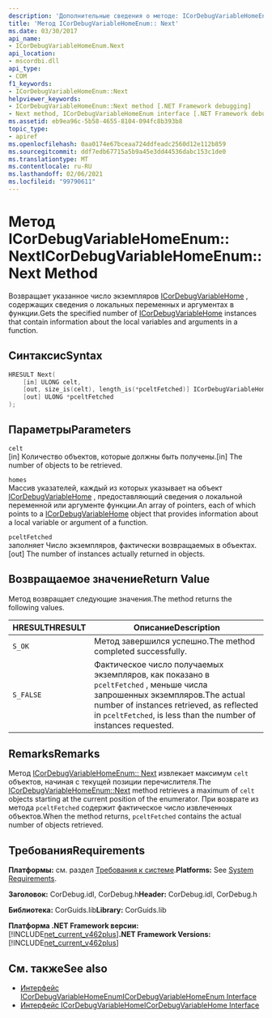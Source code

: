 ```yaml
---
description: 'Дополнительные сведения о методе: ICorDebugVariableHomeEnum:: Next'
title: 'Метод ICorDebugVariableHomeEnum:: Next'
ms.date: 03/30/2017
api_name:
- ICorDebugVariableHomeEnum.Next
api_location:
- mscordbi.dll
api_type:
- COM
f1_keywords:
- ICorDebugVariableHomeEnum::Next
helpviewer_keywords:
- ICorDebugVariableHomeEnum::Next method [.NET Framework debugging]
- Next method, ICorDebugVariableHomeEnum interface [.NET Framework debugging]
ms.assetid: eb9ea96c-5b58-4655-8104-094fc8b393b8
topic_type:
- apiref
ms.openlocfilehash: 0aa0174e67bceaa724ddfeadc2560d12e112b859
ms.sourcegitcommit: ddf7edb67715a5b9a45e3dd44536dabc153c1de0
ms.translationtype: MT
ms.contentlocale: ru-RU
ms.lasthandoff: 02/06/2021
ms.locfileid: "99790611"
---
```

# <a name="icordebugvariablehomeenumnext-method"></a><span data-ttu-id="40f75-103">Метод ICorDebugVariableHomeEnum:: Next</span><span class="sxs-lookup"><span data-stu-id="40f75-103">ICorDebugVariableHomeEnum::Next Method</span></span>

<span data-ttu-id="40f75-104">Возвращает указанное число экземпляров [ICorDebugVariableHome](icordebugvariablehome-interface.md) , содержащих сведения о локальных переменных и аргументах в функции.</span><span class="sxs-lookup"><span data-stu-id="40f75-104">Gets the specified number of [ICorDebugVariableHome](icordebugvariablehome-interface.md) instances that contain information about the local variables and arguments in a function.</span></span>  
  
## <a name="syntax"></a><span data-ttu-id="40f75-105">Синтаксис</span><span class="sxs-lookup"><span data-stu-id="40f75-105">Syntax</span></span>  
  
```cpp  
HRESULT Next(  
    [in] ULONG celt,  
    [out, size_is(celt), length_is(*pceltFetched)] ICorDebugVariableHome *homes[],  
    [out] ULONG *pceltFetched  
);  
```  
  
## <a name="parameters"></a><span data-ttu-id="40f75-106">Параметры</span><span class="sxs-lookup"><span data-stu-id="40f75-106">Parameters</span></span>  

 `celt`  
 <span data-ttu-id="40f75-107">[in] Количество объектов, которые должны быть получены.</span><span class="sxs-lookup"><span data-stu-id="40f75-107">[in] The number of objects to be retrieved.</span></span>  
  
 `homes`  
 <span data-ttu-id="40f75-108">Массив указателей, каждый из которых указывает на объект [ICorDebugVariableHome](icordebugvariablehome-interface.md) , предоставляющий сведения о локальной переменной или аргументе функции.</span><span class="sxs-lookup"><span data-stu-id="40f75-108">An array of pointers, each of which points to a [ICorDebugVariableHome](icordebugvariablehome-interface.md) object that provides information about  a local variable or argument of a function.</span></span>  
  
 `pceltFetched`  
 <span data-ttu-id="40f75-109">заполняет Число экземпляров, фактически возвращаемых в объектах.</span><span class="sxs-lookup"><span data-stu-id="40f75-109">[out] The number of instances actually returned in objects.</span></span>  
  
## <a name="return-value"></a><span data-ttu-id="40f75-110">Возвращаемое значение</span><span class="sxs-lookup"><span data-stu-id="40f75-110">Return Value</span></span>  

 <span data-ttu-id="40f75-111">Метод возвращает следующие значения.</span><span class="sxs-lookup"><span data-stu-id="40f75-111">The method returns the following values.</span></span>  
  
|<span data-ttu-id="40f75-112">HRESULT</span><span class="sxs-lookup"><span data-stu-id="40f75-112">HRESULT</span></span>|<span data-ttu-id="40f75-113">Описание</span><span class="sxs-lookup"><span data-stu-id="40f75-113">Description</span></span>|  
|-------------|-----------------|  
|`S_OK`|<span data-ttu-id="40f75-114">Метод завершился успешно.</span><span class="sxs-lookup"><span data-stu-id="40f75-114">The method completed successfully.</span></span>|  
|`S_FALSE`|<span data-ttu-id="40f75-115">Фактическое число получаемых экземпляров, как показано в `pceltFetched` , меньше числа запрошенных экземпляров.</span><span class="sxs-lookup"><span data-stu-id="40f75-115">The actual number of instances retrieved, as reflected in `pceltFetched`, is less than the number of instances requested.</span></span>|  
  
## <a name="remarks"></a><span data-ttu-id="40f75-116">Remarks</span><span class="sxs-lookup"><span data-stu-id="40f75-116">Remarks</span></span>  

 <span data-ttu-id="40f75-117">Метод [ICorDebugVariableHomeEnum:: Next](icordebugvariablehomeenum-next-method.md) извлекает максимум  `celt` объектов, начиная с текущей позиции перечислителя.</span><span class="sxs-lookup"><span data-stu-id="40f75-117">The [ICorDebugVariableHomeEnum::Next](icordebugvariablehomeenum-next-method.md) method retrieves a maximum of  `celt` objects starting at the current position of the enumerator.</span></span> <span data-ttu-id="40f75-118">При возврате из метода `pceltFetched` содержит фактическое число извлеченных объектов.</span><span class="sxs-lookup"><span data-stu-id="40f75-118">When the method returns, `pceltFetched` contains the actual number of objects retrieved.</span></span>  
  
## <a name="requirements"></a><span data-ttu-id="40f75-119">Требования</span><span class="sxs-lookup"><span data-stu-id="40f75-119">Requirements</span></span>  

 <span data-ttu-id="40f75-120">**Платформы:** см. раздел [Требования к системе](../../get-started/system-requirements.md).</span><span class="sxs-lookup"><span data-stu-id="40f75-120">**Platforms:** See [System Requirements](../../get-started/system-requirements.md).</span></span>  
  
 <span data-ttu-id="40f75-121">**Заголовок:** CorDebug.idl, CorDebug.h</span><span class="sxs-lookup"><span data-stu-id="40f75-121">**Header:** CorDebug.idl, CorDebug.h</span></span>  
  
 <span data-ttu-id="40f75-122">**Библиотека:** CorGuids.lib</span><span class="sxs-lookup"><span data-stu-id="40f75-122">**Library:** CorGuids.lib</span></span>  
  
 <span data-ttu-id="40f75-123">**Платформа .NET Framework версии:**[!INCLUDE[net_current_v462plus](../../../../includes/net-current-v462plus-md.md)]</span><span class="sxs-lookup"><span data-stu-id="40f75-123">**.NET Framework Versions:** [!INCLUDE[net_current_v462plus](../../../../includes/net-current-v462plus-md.md)]</span></span>  
  
## <a name="see-also"></a><span data-ttu-id="40f75-124">См. также</span><span class="sxs-lookup"><span data-stu-id="40f75-124">See also</span></span>

- [<span data-ttu-id="40f75-125">Интерфейс ICorDebugVariableHomeEnum</span><span class="sxs-lookup"><span data-stu-id="40f75-125">ICorDebugVariableHomeEnum Interface</span></span>](icordebugvariablehomeenum-interface.md)
- [<span data-ttu-id="40f75-126">Интерфейс ICorDebugVariableHome</span><span class="sxs-lookup"><span data-stu-id="40f75-126">ICorDebugVariableHome Interface</span></span>](icordebugvariablehome-interface.md)
